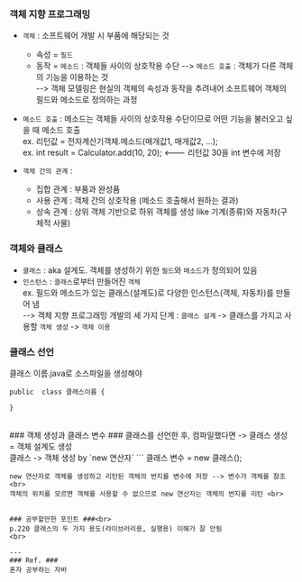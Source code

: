 ### 객체 지향 프로그래밍 ###
- `객체` : 소프트웨어 개발 시 부품에 해당되는 것 <br>
  - 속성 = `필드`<br>
  - 동작 = `메소드` : 객체들 사이의 상호작용 수단 --> `메소드 호출` : 객체가 다른 객체의 기능을 이용하는 것<br>
  --> 객체 모델링은 현실의 객체의 속성과 동작을 추려내어 소프트웨어 객체의 필드와 메소드로 정의하는 과정<br>

- `메소드 호출` : 메소드는 객체들 사이의 상호작용 수단이므로 어떤 기능을 불러오고 싶을 때 메소드 호출<br>
ex. 리턴값 = 전자계산기객체.메소드(매개값1, 매개값2, ...);<br>
ex. int result = Calculator.add(10, 20); <--- 리턴값 30을 int 변수에 저장
- `객체 간의 관계` :<br>
  - 집합 관계 : 부품과 완성품
  - 사용 관계 : 객체 간의 상호작용 (메소드 호출해서 원하는 결과)
  - 상속 관계 : 상위 객체 기반으로 하위 객체를 생성 like 기계(종류)와 자동차(구체적 사물)
  
### 객체와 클래스 ###
- `클래스` : aka 설계도. 객체를 생성하기 위한 `필드`와 `메소드`가 정의되어 있음<br>
- `인스턴스` : `클래스`로부터 만들어진 `객체` <br>
ex. 필드와 메소드가 있는 클래스(설계도)로 다양한 인스턴스(객체, 자동차)를 만들어 냄 <br>
--> 객체 지향 프로그래밍 개발의 세 가지 단계 : `클래스 설계` -> 클래스를 가지고 사용할 `객체 생성` -> `객체 이용`<br>

### 클래스 선언 ###
클래스 이름.java로 소스파일을 생성해야<br>
```
public  class 클래스이름 {

}
```
<br>
### 객체 생성과 클래스 변수 ###
클래스를 선언한 후, 컴파일했다면 -> 클래스 생성 = 객체 설계도 생성<br>
클래스 -> 객체 생성 by `new 연산자`
```
클래스 변수 = new 클래스();

```
new 연산자로 객체를 생성하고 리턴된 객체의 번지를 변수에 저장 --> 변수가 객체를 참조<br>
객체의 위치를 모르면 객체를 사용할 수 없으므로 new 연산자는 객체의 번지를 리턴 <br>


### 공부할만한 포인트 ###<br>
p.220 클래스의 두 가지 용도(라이브러리용, 실행용) 이해가 잘 안됨
<br>

---
### Ref. ###
혼자 공부하는 자바
